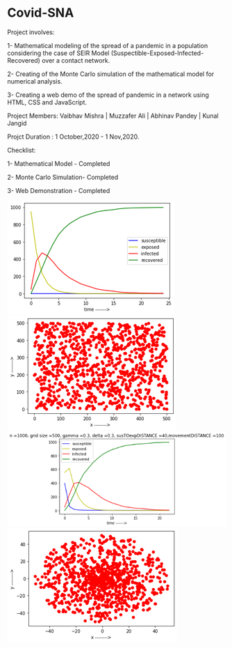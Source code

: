 # Covid-SNA
Project involves: 

1- Mathematical modeling of the spread of a pandemic in a population considering the case of SEIR Model (Suspectible-Exposed-Infected-Recovered) over a contact network. 

2- Creating of the Monte Carlo simulation of the mathematical model for numerical analysis. 

3- Creating a web demo of the spread of pandemic in a network using HTML, CSS and JavaScript. 

Project Members:
Vaibhav Mishra | Muzzafer Ali | Abhinav Pandey | Kunal Jangid

Projct Duration : 1 October,2020 - 1 Nov,2020.

Checklist:

1- Mathematical Model - Completed

2- Monte Carlo Simulation-  Completed

3- Web Demonstration - Completed

![Alt text](results/1.png?raw=true "Simulation for random distribution for SEIR Model")
![alt text](results/2.png "Simulation for random distribution for SEIR Model")
![alt text](results/3.png "Simulation for random distribution for SEIR Model")
![alt text](results/download.png "Simulation for random distribution for SEIR Model")

